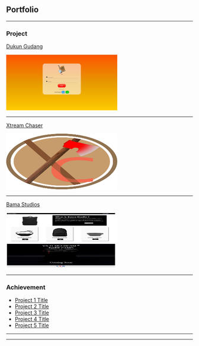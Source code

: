 ## Portfolio

---

### Project

[Dukun Gudang](page/dukungudang)
<p><img src="images/dukungudanghome.JPG?raw=true" width="300" height="150"></p>

---
[Xtream Chaser](page/xtreamchaser)
<p><img src="images/Xtreamchase.jpg?raw=true" width="300" height="150"></p>

---
[Bama Studios](page/bamastudios)
<p><img src="images/bamahome.JPG?raw=true" width="300" height="150"></p>

---

### Achievement

- [Project 1 Title](http://example.com/)
- [Project 2 Title](http://example.com/)
- [Project 3 Title](http://example.com/)
- [Project 4 Title](http://example.com/)
- [Project 5 Title](http://example.com/)

---




---
